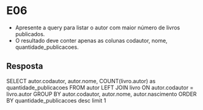 # E06

- Apresente a query para listar o autor com maior número de livros publicados. 
- O resultado deve conter apenas as colunas codautor, nome, quantidade_publicacoes.

## Resposta

SELECT  autor.codautor, autor.nome, COUNT(livro.autor) as quantidade_publicacoes
FROM autor
LEFT JOIN livro 
	ON autor.codautor = livro.autor
GROUP BY autor.codautor, autor.nome, autor.nascimento
ORDER BY quantidade_publicacoes desc
limit 1